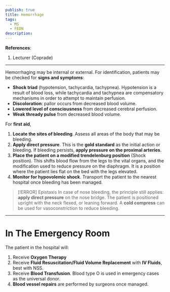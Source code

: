 ```yaml
---
publish: true
title: Hemorrhage
tags:
  - MS
  - FEDN
description:
---
```

**References**:
1. Lecturer (Coprade)

___

Hemorrhaging may be internal or external. For identification, patients may be checked for **signs and symptoms**:
- **Shock triad** (hypotension, tachycardia, tachypnea). Hypotension is a result of blood loss, while tachycardia and tachypnea are compensatory mechanisms in order to attempt to maintain perfusion.
- **Discoloration**: pallor occurs from decreased blood volume.
- **Lowered level of consciousness** from decreased cerebral perfusion.
- **Weak thready pulse** from decreased blood volume.

For **first aid**,
1. **Locate the sites of bleeding**. Assess all areas of the body that may be bleeding.
2. **Apply direct pressure**. This is the **gold standard** as the initial action or bleeding. If bleeding persists, **apply pressure on the proximal arteries**.
3. **Place the patient on a modified trendelenburg position** (Shock position). This shifts blood flow from the legs to the vital organs, and the modification used to reduce pressure on the diaphragm. It is a position where the patient lies flat on the bed with the legs elevated.
4. **Monitor for hypovolemic shock**. Transport the patient to the nearest hospital once bleeding has been managed.

>[!ERROR] Epistaxis
>In case of nose bleeding, the principle still applies: **apply direct pressure** on the nose bridge. The patient is positioned upright with the neck flexed, or leaning forward. A **cold compress** can be used for vasoconstriction to reduce bleeding.

___

# In The Emergency Room
The patient in the hospital will:
1. Receive **Oxygen Therapy**
2. Receive **Fluid Resuscitation/Fluid Volume Replacement** with **IV Fluids**, best with NSS.
3. Receive **Blood Transfusion**. Blood type O is used in emergency cases as the universal donor.
4. **Blood vessel repairs** are performed by surgeons once managed.
